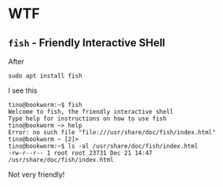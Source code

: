 # WTF

## `fish` - Friendly Interactive SHell

After

```
sudo apt install fish
```

I see this

```
tino@bookworm:~$ fish
Welcome to fish, the friendly interactive shell
Type help for instructions on how to use fish
tino@bookworm ~> help
Error: no such file "file:///usr/share/doc/fish/index.html"
tino@bookworm ~ [2]>
tino@bookworm:~$ ls -al /usr/share/doc/fish/index.html
-rw-r--r-- 1 root root 23731 Dec 21 14:47 /usr/share/doc/fish/index.html
```

Not very friendly!

